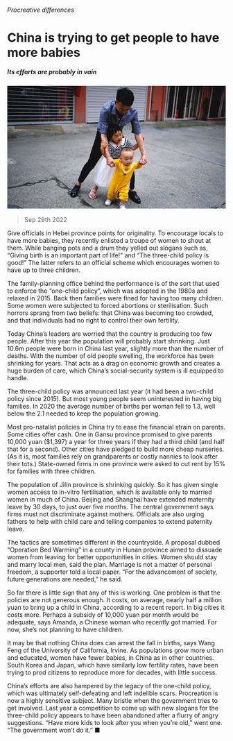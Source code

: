###### Procreative differences

# China is trying to get people to have more babies 

##### Its efforts are probably in vain 

![image](images/20221001_CNP001.jpg) 

> Sep 29th 2022 

Give officials in Hebei province points for originality. To encourage locals to have more babies, they recently enlisted a troupe of women to shout at them. While banging pots and a drum they yelled out slogans such as, “Giving birth is an important part of life!” and “The three-child policy is good!” The latter refers to an official scheme which encourages women to have up to three children.

The family-planning office behind the performance is of the sort that used to enforce the “one-child policy”, which was adopted in the 1980s and relaxed in 2015. Back then families were fined for having too many children. Some women were subjected to forced abortions or sterilisation. Such horrors sprang from two beliefs: that China was becoming too crowded, and that individuals had no right to control their own fertility. 

Today China’s leaders are worried that the country is producing too few people. After this year the population will probably start shrinking. Just 10.6m people were born in China last year, slightly more than the number of deaths. With the number of old people swelling, the workforce has been shrinking for years. That acts as a drag on economic growth and creates a huge burden of care, which China’s social-security system is ill equipped to handle. 

The three-child policy was announced last year (it had been a two-child policy since 2015). But most young people seem uninterested in having big families. In 2020 the average number of births per woman fell to 1.3, well below the 2.1 needed to keep the population growing.

Most pro-natalist policies in China try to ease the financial strain on parents. Some cities offer cash. One in Gansu province promised to give parents 10,000 yuan ($1,397) a year for three years if they had a third child (and half that for a second). Other cities have pledged to build more cheap nurseries. (As it is, most families rely on grandparents or costly nannies to look after their tots.) State-owned firms in one province were asked to cut rent by 15% for families with three children.

The population of Jilin province is shrinking quickly. So it has given single women access to in-vitro fertilisation, which is available only to married women in much of China. Beijing and Shanghai have extended maternity leave by 30 days, to just over five months. The central government says firms must not discriminate against mothers. Officials are also urging fathers to help with child care and telling companies to extend paternity leave.

The tactics are sometimes different in the countryside. A proposal dubbed “Operation Bed Warming” in a county in Hunan province aimed to dissuade women from leaving for better opportunities in cities. Women should stay and marry local men, said the plan. Marriage is not a matter of personal freedom, a supporter told a local paper. “For the advancement of society, future generations are needed,” he said. 

So far there is little sign that any of this is working. One problem is that the policies are not generous enough. It costs, on average, nearly half a million yuan to bring up a child in China, according to a recent report. In big cities it costs more. Perhaps a subsidy of 10,000 yuan per month would be adequate, says Amanda, a Chinese woman who recently got married. For now, she’s not planning to have children.

It may be that nothing China does can arrest the fall in births, says Wang Feng of the University of California, Irvine. As populations grow more urban and educated, women have fewer babies, in China as in other countries. South Korea and Japan, which have similarly low fertility rates, have been trying to prod citizens to reproduce more for decades, with little success.

China’s efforts are also hampered by the legacy of the one-child policy, which was ultimately self-defeating and left indelible scars. Procreation is now a highly sensitive subject. Many bristle when the government tries to get involved. Last year a competition to come up with new slogans for the three-child policy appears to have been abandoned after a flurry of angry suggestions. “Have more kids to look after you when you’re old,” went one. “The government won’t do it.” ■


